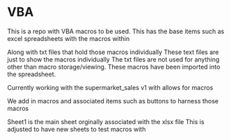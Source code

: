 # VBA
This is a repo with VBA macros to be used. 
This has the base items such as excel spreadsheets with the macros within

Along with txt files that hold those macros individually
These text files are just to show the macros individually
The txt files are not used for anything other than macro storage/viewing.
These macros have been imported into the spreadsheet.

Currently working with the supermarket_sales v1 with allows for macros

We add in macros and associated items such as buttons to harness those macros

Sheet1 is the main sheet orginally associated with the xlsx file
This is adjusted to have new sheets to test macros with